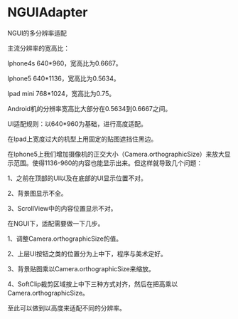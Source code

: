 # NGUIAdapter
NGUI的多分辨率适配

主流分辨率的宽高比：

Iphone4s 640*960，宽高比为0.6667。

Iphone5 640*1136，宽高比为0.5634。

Ipad mini 768*1024，宽高比为0.75。

Android机的分辨率宽高比大部分在0.5634到0.6667之间。

UI适配规则：以640*960为基础，进行高度适配。

在Ipad上宽度过大的机型上用固定的贴图遮挡住黑边。

在Iphone5上我们增加摄像机的正交大小（Camera.orthographicSize）来放大显示范围。使得1136-960的内容也能显示出来。但这样就导致几个问题：

1、之前在顶部的UI以及在底部的UI显示位置不对。

2、背景图显示不全。

3、ScrollView中的内容位置显示不对。

在NGUI下，适配需要做一下几步。

1、调整Camera.orthographicSize的值。

2、上层UI按钮之类的位置分为上中下，程序与美术定好。

3、背景贴图乘以Camera.orthographicSize来缩放。

4、SoftClip裁剪区域按上中下三种方式对齐，然后在把高乘以Camera.orthographicSize。

至此可以做到以高度来适配不同的分辨率。

